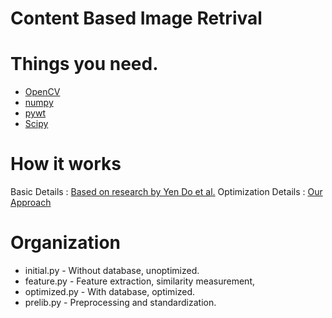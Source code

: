 # Content Based Image Retrival

# Things you need.
* [OpenCV](http://opencv.org/)
* [numpy](http://www.numpy.org/)
* [pywt](http://www.pybytes.com/pywavelets/)
* [Scipy](https://www.scipy.org/)

# How it works
Basic Details :
[Based on research by Yen Do et
al.](http://dl.acm.org/citation.cfm?id=2448648&dl=ACM&coll=DL&CFID=804778667&CFTOKEN=26088710)
Optimization Details : 
[Our Approach](http://devashishpurandare.me/assets/pdf/hcbir.pdf)


# Organization

- initial.py - Without database, unoptimized.
- feature.py - Feature extraction, similarity measurement,
- optimized.py - With database, optimized.
- prelib.py - Preprocessing and standardization.
